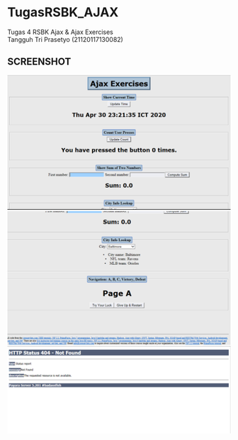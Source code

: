 # TugasRSBK_AJAX
Tugas 4 RSBK Ajax &amp; Ajax Exercises</br>
Tangguh Tri Prasetyo (21120117130082)

## SCREENSHOT
![Alt text](/ajax-exercises1.PNG?raw=true "ajax-exercises 1")
![Alt text](/ajax-exercises2.PNG?raw=true "ajax-exercises 2")
![Alt text](/ajax1.png?raw=true "ajax 1")

